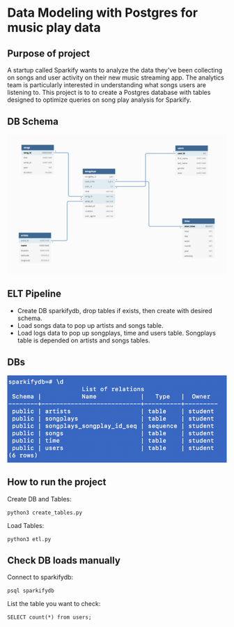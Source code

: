 # Data Modeling with Postgres for music play data

## Purpose of project
A startup called Sparkify wants to analyze the data they've been collecting on songs and user activity on their new music streaming app. The analytics team is particularly interested in understanding what songs users are listening to. This project is to to create a Postgres database with tables designed to optimize queries on song play analysis for Sparkify.

## DB Schema

![schema](./images/schema.png)

## ELT Pipeline

- Create DB sparkifydb, drop tables if exists, then create with desired schema.
- Load songs data to pop up artists and songs table.
- Load logs data to pop up songplays, time and users table. Songplays table is depended on artists and songs tables.

## DBs

![DBs](./images/DBs.png) 

## How to run the project

Create DB and Tables: 

```
python3 create_tables.py
```

Load Tables: 

```
python3 etl.py
```

## Check DB loads manually

Connect to sparkifydb:

```
psql sparkifydb
```

List the table you want to check:

```
SELECT count(*) from users;
```
